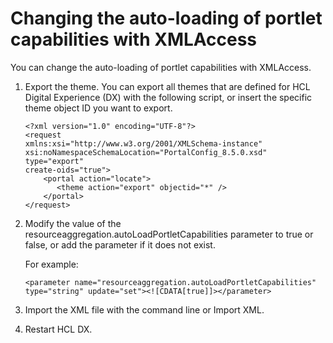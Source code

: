 # Changing the auto-loading of portlet capabilities with XMLAccess

You can change the auto-loading of portlet capabilities with XMLAccess.

1.  Export the theme. You can export all themes that are defined for HCL Digital Experience (DX) with the following script, or insert the specific theme object ID you want to export.

    ```
    <?xml version="1.0" encoding="UTF-8"?>
    <request
    xmlns:xsi="http://www.w3.org/2001/XMLSchema-instance"
    xsi:noNamespaceSchemaLocation="PortalConfig_8.5.0.xsd" type="export"
    create-oids="true">
        <portal action="locate">
           <theme action="export" objectid="*" />
        </portal>
    </request>
    ```

2.  Modify the value of the resourceaggregation.autoLoadPortletCapabilities parameter to true or false, or add the parameter if it does not exist.

    For example:

    ```
    <parameter name="resourceaggregation.autoLoadPortletCapabilities" type="string" update="set"><![CDATA[true]]></parameter>
    ```

3.  Import the XML file with the command line or Import XML.

4.  Restart HCL DX.


